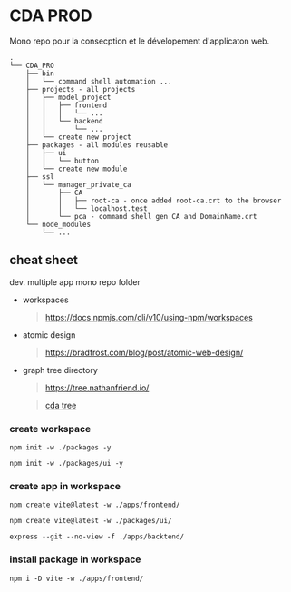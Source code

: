 # CDA PROD

Mono repo pour la consecption et le dévelopement d'applicaton web.

```
.
└── CDA_PRO
    ├── bin
    │   └── command shell automation ...
    ├── projects - all projects
    │   ├── model_project
    │   │   ├── frontend
    │   │   │   └── ...
    │   │   └── backend
    │   │       └── ...
    │   └── create new project
    ├── packages - all modules reusable
    │   ├── ui
    │   │   └── button
    │   └── create new module
    ├── ssl
    │   └── manager_private_ca
    │       ├── CA
    │       │   ├── root-ca - once added root-ca.crt to the browser
    │       │   └── localhost.test
    │       └── pca - command shell gen CA and DomainName.crt
    └── node_modules
        └── ...
```

## cheat sheet

dev. multiple app mono repo folder

- workspaces

  > https://docs.npmjs.com/cli/v10/using-npm/workspaces

- atomic design

  > https://bradfrost.com/blog/post/atomic-web-design/

- graph tree directory

  > https://tree.nathanfriend.io/

  > [cda tree](<https://tree.nathanfriend.io/?s=(%27options!(%27fancy!true~fullPatBtrailingSlasBIotDot!true)~H(%27H%27CDA_PRO0bin54automatioKJ03L3s5model_39fIntE9backE6350packageL7s%20reusable5ui9button670ssl5manager_private_ca9CA9*Iot-ca2oncGaddeFCA.crt%20to%20thGbIwser9*localhost.test9pca24geKCA%20anFDomainName.crt0node_7s5J0%27)~version!%271%27)*%20%200%5Cn*2%20-%203pIject4commanFshe850*65creatGnew%207module8ll%2095*Bh!false~Eend9*JFd%20Ge%20Hsource!IroJ...Kn%20Ls2a8%01LKJIHGFEB987654320*>)

### create workspace

`npm init -w ./packages -y`

`npm init -w ./packages/ui -y`

### create app in workspace

`npm create vite@latest -w ./apps/frontend/`

`npm create vite@latest -w ./packages/ui/`

`express --git --no-view -f ./apps/backtend/`

### install package in workspace

`npm i -D vite -w ./apps/frontend/`
